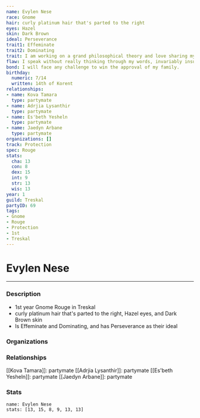 ```yaml
---
name: Evylen Nese
race: Gnome
hair: curly platinum hair that's parted to the right
eyes: Hazel
skin: Dark Brown
ideal: Perseverance
trait1: Effeminate
trait2: Dominating
trait: I am working on a grand philosophical theory and love sharing my ideas.
flaw: I speak without really thinking through my words, invariably insulting others.
bond: I will face any challenge to win the approval of my family.
birthday:
  numeric: 7/14
  written: 14th of Korent
relationships:
- name: Kova Tamara
  type: partymate
- name: Adrjia Lysanthir
  type: partymate
- name: Es'beth Yesheln
  type: partymate
- name: Jaedyn Arbane
  type: partymate
organizations: []
track: Protection
spec: Rouge
stats:
  cha: 13
  con: 8
  dex: 15
  int: 9
  str: 13
  wis: 13
year: 1
guild: Treskal
partyID: 69
tags:
- Gnome
- Rouge
- Protection
- 1st
- Treskal
---
```

# Evylen Nese
---
### Description
- 1st year Gnome Rouge in Treskal
- curly platinum hair that's parted to the right, Hazel eyes, and Dark Brown skin
- Is Effeminate and Dominating, and has Perseverance as their ideal

### Organizations
### Relationships
[[Kova Tamara]]: partymate
[[Adrjia Lysanthir]]: partymate
[[Es'beth Yesheln]]: partymate
[[Jaedyn Arbane]]: partymate
### Stats
```statblock
name: Evylen Nese
stats: [13, 15, 8, 9, 13, 13]
```